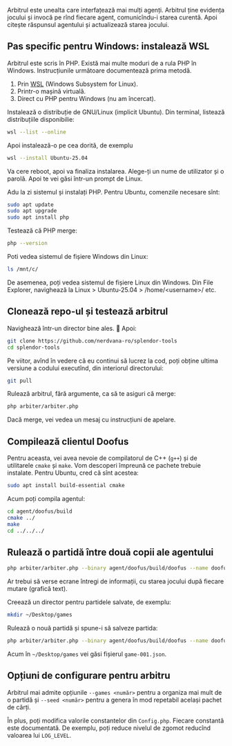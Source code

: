 Arbitrul este unealta care interfațează mai mulți agenți. Arbitrul ține evidența jocului și invocă pe rînd fiecare agent, comunicîndu-i starea curentă. Apoi citește răspunsul agentului și actualizează starea jocului.

## Pas specific pentru Windows: instalează WSL

Arbitrul este scris în PHP. Există mai multe moduri de a rula PHP în Windows. Instrucțiunile următoare documentează prima metodă.

1. Prin [WSL]([url](https://learn.microsoft.com/en-us/windows/wsl/)) (Windows Subsystem for Linux).
2. Printr-o mașină virtuală.
3. Direct cu PHP pentru Windows (nu am încercat).

Instalează o distribuție de GNU/Linux (implicit Ubuntu). Din terminal, listează distribuțiile disponibilie:

```bash
wsl --list --online
```

Apoi instalează-o pe cea dorită, de exemplu

```bash
wsl --install Ubuntu-25.04
```

Va cere reboot, apoi va finaliza instalarea. Alege-ți un nume de utilizator și o parolă. Apoi te vei găsi într-un prompt de Linux.

Adu la zi sistemul și instalați PHP. Pentru Ubuntu, comenzile necesare sînt:

```bash
sudo apt update
sudo apt upgrade
sudo apt install php
```

Testează că PHP merge:

```bash
php --version
```

Poti vedea sistemul de fișiere Windows din Linux:

```bash
ls /mnt/c/
```

De asemenea, poți vedea sistemul de fișiere Linux din Windows. Din File Explorer, navighează la Linux > Ubuntu-25.04 > /home/\<username\>/ etc.

## Clonează repo-ul și testează arbitrul

Navighează într-un director bine ales. 🙂 Apoi:

```bash
git clone https://github.com/nerdvana-ro/splendor-tools
cd splendor-tools
```

Pe viitor, avînd în vedere că eu continui să lucrez la cod, poți obține ultima versiune a codului executînd, din interiorul directorului:

```bash
git pull
```

Rulează arbitrul, fără argumente, ca să te asiguri că merge:

```bash
php arbiter/arbiter.php
```

Dacă merge, vei vedea un mesaj cu instrucțiuni de apelare.

## Compilează clientul Doofus

Pentru aceasta, vei avea nevoie de compilatorul de C++ (`g++`) și de utilitarele `cmake` și `make`. Vom descoperi împreună ce pachete trebuie instalate. Pentru Ubuntu, cred că sînt acestea:

```bash
sudo apt install build-essential cmake
```

Acum poți compila agentul:

```bash
cd agent/doofus/build
cmake ../
make
cd ../../../
```

## Rulează o partidă între două copii ale agentului

```bash
php arbiter/arbiter.php --binary agent/doofus/build/doofus --name doofus1 --binary agent/doofus/build/doofus --name doofus2
```

Ar trebui să verse ecrane întregi de informații, cu starea jocului după fiecare mutare (grafică text).

Creează un director pentru partidele salvate, de exemplu:

```bash
mkdir ~/Desktop/games
```

Rulează o nouă partidă și spune-i să salveze partida:

```bash
php arbiter/arbiter.php --binary agent/doofus/build/doofus --name doofus1 --binary agent/doofus/build/doofus --name doofus2 --save ~/Desktop/games/
```

Acum în `~/Desktop/games` vei găsi fișierul `game-001.json`.

## Opțiuni de configurare pentru arbitru

Arbitrul mai admite opțiunile `--games <număr>` pentru a organiza mai mult de o partidă și `--seed <număr>` pentru a genera în mod repetabil același pachet de cărți.

În plus, poți modifica valorile constantelor din `Config.php`. Fiecare constantă este documentată. De exemplu, poți reduce nivelul de zgomot reducînd valoarea lui `LOG_LEVEL`.
